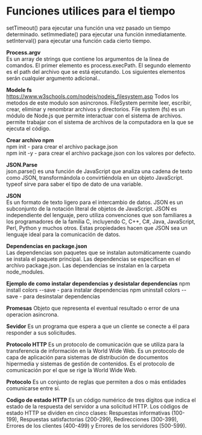 # Funciones utilices para el tiempo
setTimeout() para ejecutar una función una vez pasado un tiempo determinado.
setImmediate() para ejecutar una función inmediatamente.
setInterval() para ejecutar una función cada cierto tiempo.

**Process.argv**  <br>
Es un array de strings que contiene los argumentos de la línea de comandos. El primer elemento es process.execPath. El segundo elemento es el path del archivo que se está ejecutando. Los siguientes elementos serán cualquier argumento adicional..

**Modele fs** <br>
https://www.w3schools.com/nodejs/nodejs_filesystem.asp
Todos los metodos de este modulo son asincronos.
FileSystem permite leer, escribir, crear, eliminar y renombrar archivos y directorios.
File system (fs) es un módulo de Node.js que permite interactuar con el sistema de archivos.
 permite trabajar con el sistema de archivos de la computadora en la que se ejecuta el código.

**Crear archivo npm**<br>
npm init - para crear el archivo package.json   
npm init -y - para crear el archivo package.json con los valores por defecto.

**JSON.Parse**<br>
json.parse() es una función de JavaScript que analiza una cadena de texto como JSON, transformándola o convirtiéndola en un objeto JavaScript.
typeof sirve para saber el tipo de dato de una variable.

**JSON**<br>
Es un formato de texto ligero para el intercambio de datos. JSON es un subconjunto de la notación literal de objetos de JavaScript. JSON es independiente del lenguaje, pero utiliza convenciones que son familiares a los programadores de la familia C, incluyendo C, C++, C#, Java, JavaScript, Perl, Python y muchos otros. Estas propiedades hacen que JSON sea un lenguaje ideal para la comunicación de datos.

**Dependencias en package.json**<br>
Las dependencias son paquetes que se instalan automáticamente cuando se instala el paquete principal. Las dependencias se especifican en el archivo package.json. Las dependencias se instalan en la carpeta node_modules.

**Ejemplo de como instalar dependencias y desistalar dependencias**
npm install colors --save - para instalar dependencias
npm uninstall colors --save - para desinstalar dependencias

**Promesas**
Objeto que representa el eventual resultado o error  de una operacion asincrona.

**Sevidor**
Es un programa que espera a que un cliente se conecte a él para responder a sus solicitudes.

**Protocolo HTTP**
Es un protocolo de comunicación que se utiliza para la transferencia de información en la World Wide Web. Es un protocolo de capa de aplicación para sistemas de distribución de documentos hipermedia y sistemas de gestión de contenidos. Es el protocolo de comunicación por el que se rige la World Wide Web.

**Protocolo**
Es un conjunto de reglas que permiten a dos o más entidades comunicarse entre sí.

**Codigo de estado HTTP**
Es un código numérico de tres dígitos que indica el estado de la respuesta del servidor a una solicitud HTTP.
Los códigos de estado HTTP se dividen en cinco clases: Respuestas informativas (100-199),
Respuestas satisfactorias (200-299),
Redirecciones (300-399),
Errores de los clientes (400-499) y Errores de los servidores (500-599).
